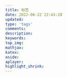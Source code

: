 ```yaml
---
title: 标签
date: 2022-06-22 22:43:28
updated:
type: 'tags'
comments:
description:
keywords:
top_img:
mathjax:
katex:
aside:
aplayer:
highlight_shrink:
---
```

